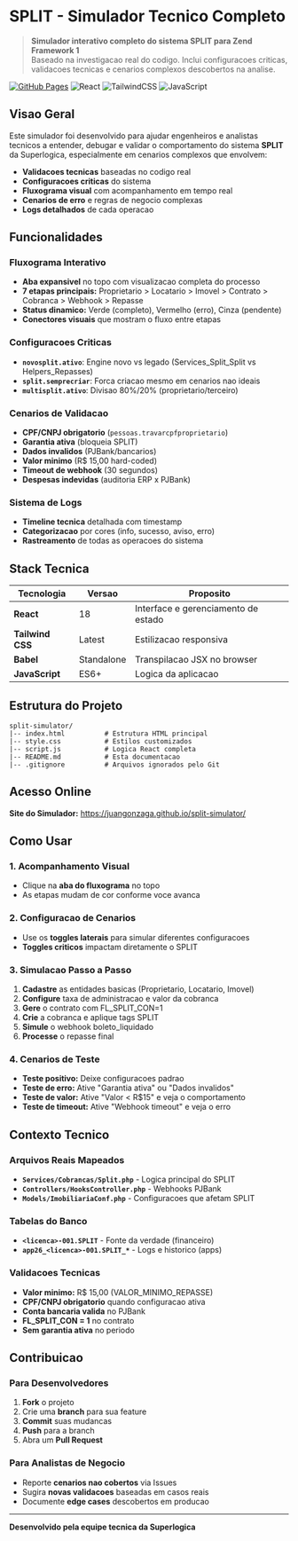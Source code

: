 # SPLIT - Simulador Tecnico Completo

> **Simulador interativo completo do sistema SPLIT para Zend Framework 1**  
> Baseado na investigacao real do codigo. Inclui configuracoes criticas, validacoes tecnicas e cenarios complexos descobertos na analise.

[![GitHub Pages](https://img.shields.io/badge/GitHub-Pages-brightgreen)](https://juangonzaga.github.io/split-simulator/)
![React](https://img.shields.io/badge/React-18-blue)
![TailwindCSS](https://img.shields.io/badge/Tailwind-CSS-06B6D4)
![JavaScript](https://img.shields.io/badge/JavaScript-ES6+-yellow)

## Visao Geral

Este simulador foi desenvolvido para ajudar engenheiros e analistas tecnicos a entender, debugar e validar o comportamento do sistema **SPLIT** da Superlogica, especialmente em cenarios complexos que envolvem:

- **Validacoes tecnicas** baseadas no codigo real
- **Configuracoes criticas** do sistema 
- **Fluxograma visual** com acompanhamento em tempo real
- **Cenarios de erro** e regras de negocio complexas
- **Logs detalhados** de cada operacao

## Funcionalidades

### Fluxograma Interativo
- **Aba expansivel** no topo com visualizacao completa do processo
- **7 etapas principais:** Proprietario > Locatario > Imovel > Contrato > Cobranca > Webhook > Repasse
- **Status dinamico:** Verde (completo), Vermelho (erro), Cinza (pendente)
- **Conectores visuais** que mostram o fluxo entre etapas

### Configuracoes Criticas
- **`novosplit.ativo`**: Engine novo vs legado (Services_Split_Split vs Helpers_Repasses)
- **`split.semprecriar`**: Forca criacao mesmo em cenarios nao ideais
- **`multisplit.ativo`**: Divisao 80%/20% (proprietario/terceiro)

### Cenarios de Validacao
- **CPF/CNPJ obrigatorio** (`pessoas.travarcpfproprietario`)
- **Garantia ativa** (bloqueia SPLIT)
- **Dados invalidos** (PJBank/bancarios)
- **Valor minimo** (R$ 15,00 hard-coded)
- **Timeout de webhook** (30 segundos)
- **Despesas indevidas** (auditoria ERP x PJBank)

### Sistema de Logs
- **Timeline tecnica** detalhada com timestamp
- **Categorizacao** por cores (info, sucesso, aviso, erro)
- **Rastreamento** de todas as operacoes do sistema

## Stack Tecnica

| Tecnologia | Versao | Proposito |
|------------|--------|-----------|
| **React** | 18 | Interface e gerenciamento de estado |
| **Tailwind CSS** | Latest | Estilizacao responsiva |
| **Babel** | Standalone | Transpilacao JSX no browser |
| **JavaScript** | ES6+ | Logica da aplicacao |

## Estrutura do Projeto

```
split-simulator/
|-- index.html          # Estrutura HTML principal
|-- style.css           # Estilos customizados
|-- script.js           # Logica React completa
|-- README.md           # Esta documentacao
|-- .gitignore          # Arquivos ignorados pelo Git
```

## Acesso Online

**Site do Simulador:** https://juangonzaga.github.io/split-simulator/

## Como Usar

### 1. Acompanhamento Visual
- Clique na **aba do fluxograma** no topo
- As etapas mudam de cor conforme voce avanca

### 2. Configuracao de Cenarios
- Use os **toggles laterais** para simular diferentes configuracoes
- **Toggles criticos** impactam diretamente o SPLIT

### 3. Simulacao Passo a Passo
1. **Cadastre** as entidades basicas (Proprietario, Locatario, Imovel)
2. **Configure** taxa de administracao e valor da cobranca
3. **Gere** o contrato com FL_SPLIT_CON=1
4. **Crie** a cobranca e aplique tags SPLIT
5. **Simule** o webhook boleto_liquidado
6. **Processe** o repasse final

### 4. Cenarios de Teste
- **Teste positivo:** Deixe configuracoes padrao
- **Teste de erro:** Ative "Garantia ativa" ou "Dados invalidos"
- **Teste de valor:** Ative "Valor < R$15" e veja o comportamento
- **Teste de timeout:** Ative "Webhook timeout" e veja o erro

## Contexto Tecnico

### Arquivos Reais Mapeados
- **`Services/Cobrancas/Split.php`** - Logica principal do SPLIT
- **`Controllers/HooksController.php`** - Webhooks PJBank
- **`Models/ImobiliariaConf.php`** - Configuracoes que afetam SPLIT

### Tabelas do Banco
- **`<licenca>-001.SPLIT`** - Fonte da verdade (financeiro)
- **`app26_<licenca>-001.SPLIT_*`** - Logs e historico (apps)

### Validacoes Tecnicas
- **Valor minimo:** R$ 15,00 (VALOR_MINIMO_REPASSE)
- **CPF/CNPJ obrigatorio** quando configuracao ativa
- **Conta bancaria valida** no PJBank
- **FL_SPLIT_CON = 1** no contrato
- **Sem garantia ativa** no periodo

## Contribuicao

### Para Desenvolvedores
1. **Fork** o projeto
2. Crie uma **branch** para sua feature
3. **Commit** suas mudancas
4. **Push** para a branch
5. Abra um **Pull Request**

### Para Analistas de Negocio
- Reporte **cenarios nao cobertos** via Issues
- Sugira **novas validacoes** baseadas em casos reais
- Documente **edge cases** descobertos em producao

---

**Desenvolvido pela equipe tecnica da Superlogica**
